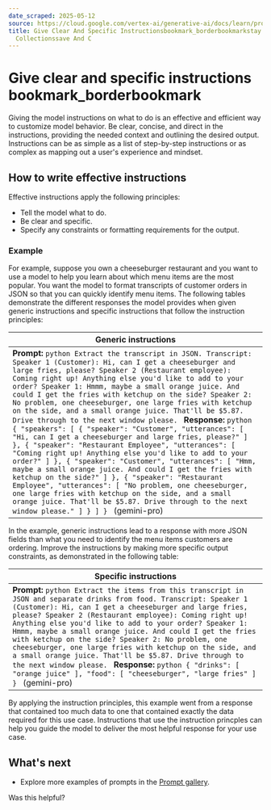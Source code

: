 ```yaml
---
date_scraped: 2025-05-12
source: https://cloud.google.com/vertex-ai/generative-ai/docs/learn/prompts/clear-instructions
title: Give Clear And Specific Instructionsbookmark_borderbookmarkstay Organized With
  Collectionssave And C
---
```


# Give clear and specific instructions bookmark\_borderbookmark 

Giving the model instructions on what to do is an effective and efficient way to customize model
behavior. Be clear, concise, and direct in the instructions, providing the needed context and
outlining the desired output. Instructions can be as simple as a list of step-by-step instructions
or as complex as mapping out a user's experience and mindset.

## How to write effective instructions

Effective instructions apply the following principles:

- Tell the model what to do.
- Be clear and specific.
- Specify any constraints or formatting requirements for the output.

### Example

For example, suppose you own a cheeseburger restaurant and you want to use a model to help you
learn about which menu items are the most popular. You want the model to format transcripts of
customer orders in JSON so that you can quickly identify menu items. The following tables
demonstrate the different responses the model provides when given generic instructions and specific
instructions that follow the instruction principles:

| Generic instructions |
| --- |
| **Prompt:** ```python Extract the transcript in JSON. Transcript: Speaker 1 (Customer): Hi, can I get a cheeseburger and large fries, please? Speaker 2 (Restaurant employee): Coming right up! Anything else you'd like to add to your order? Speaker 1: Hmmm, maybe a small orange juice. And could I get the fries with ketchup on the side? Speaker 2: No problem, one cheeseburger, one large fries with ketchup on the side, and a small orange juice. That'll be $5.87. Drive through to the next window please. ``` **Response:** ```python { "speakers": [ { "speaker": "Customer", "utterances": [ "Hi, can I get a cheeseburger and large fries, please?" ] }, { "speaker": "Restaurant Employee", "utterances": [ "Coming right up! Anything else you'd like to add to your order?" ] }, { "speaker": "Customer", "utterances": [ "Hmm, maybe a small orange juice. And could I get the fries with ketchup on the side?" ] }, { "speaker": "Restaurant Employee", "utterances": [ "No problem, one cheeseburger, one large fries with ketchup on the side, and a small orange juice. That'll be $5.87. Drive through to the next window please." ] } ] } ``` (gemini-pro) |

In the example, generic instructions lead to a response with more JSON fields than what
you need to identify the menu items customers are ordering. Improve the instructions by making more
specific output constraints, as demonstrated in the following table:

| Specific instructions |
| --- |
| **Prompt:** ```python Extract the items from this transcript in JSON and separate drinks from food. Transcript: Speaker 1 (Customer): Hi, can I get a cheeseburger and large fries, please? Speaker 2 (Restaurant employee): Coming right up! Anything else you'd like to add to your order? Speaker 1: Hmmm, maybe a small orange juice. And could I get the fries with ketchup on the side? Speaker 2: No problem, one cheeseburger, one large fries with ketchup on the side, and a small orange juice. That'll be $5.87. Drive through to the next window please. ``` **Response:** ```python { "drinks": [ "orange juice" ], "food": [ "cheeseburger", "large fries" ] } ``` (gemini-pro) |

By applying the instruction principles, this example went from a response that contained too
much data to one that contained exactly the data required for this use case. Instructions that use
the instruction princples can help you guide the model to deliver the most helpful response for
your use case.

## What's next

- Explore more examples of prompts in the
 [Prompt gallery](https://cloud.google.com/vertex-ai/generative-ai/docs/prompt-gallery).

Was this helpful?